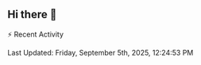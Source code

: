 ## Hi there 👋

⚡ Recent Activity
<!--RECENT_ACTIVITY:start-->
<!--RECENT_ACTIVITY:end-->
<!--RECENT_ACTIVITY:last_update-->
Last Updated: Friday, September 5th, 2025, 12:24:53 PM
<!--RECENT_ACTIVITY:last_update_end-->
